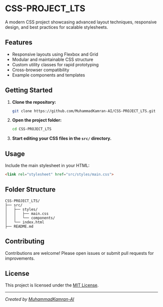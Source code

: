 # CSS-PROJECT_LTS

A modern CSS project showcasing advanced layout techniques, responsive design, and best practices for scalable stylesheets.

## Features

- Responsive layouts using Flexbox and Grid
- Modular and maintainable CSS structure
- Custom utility classes for rapid prototyping
- Cross-browser compatibility
- Example components and templates

## Getting Started

1. **Clone the repository:**
    ```bash
    git clone https://github.com/MuhammadKamran-AI/CSS-PROJECT_LTS.git
    ```
2. **Open the project folder:**
    ```bash
    cd CSS-PROJECT_LTS
    ```
3. **Start editing your CSS files in the `src/` directory.**

## Usage

Include the main stylesheet in your HTML:
```html
<link rel="stylesheet" href="src/styles/main.css">
```

## Folder Structure

```
CSS-PROJECT_LTS/
├── src/
│   ├── styles/
│   │   ├── main.css
│   │   └── components/
│   └── index.html
├── README.md
```

## Contributing

Contributions are welcome! Please open issues or submit pull requests for improvements.

## License

This project is licensed under the [MIT License](LICENSE).

---
*Created by [MuhammadKamran-AI](https://github.com/your-MuhammadKamran-AI)*